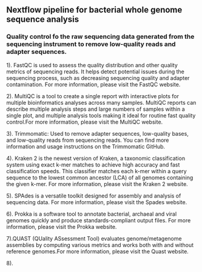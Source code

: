 <h2> Nextflow pipeline for bacterial whole genome sequence analysis </h2>

<h3>Quality control fo the raw sequencing data generated from the sequencing instrument to remove low-quality reads and adapter sequences.</h3>

1). FastQC is used to assess the quality distribution and other quality metrics of sequencing reads. It helps detect potential issues during the sequencing process, such as decreasing sequencing quality and adapter contamination. For more information, please visit the FastQC website.

2). MultiQC is a tool to create a single report with interactive plots for multiple bioinformatics analyses across many samples. MultiQC reports can describe multiple analysis steps and large numbers of samples within a single plot, and multiple analysis tools making it ideal for routine fast quality control.For more information, please visit the MultiQC website.

3). Trimmomatic: Used to remove adapter sequences, low-quality bases, and low-quality reads from sequencing reads. You can find more information and usage instructions on the Trimmomatic GitHub.

4). Kraken 2 is the newest version of Kraken, a taxonomic classification system using exact k-mer matches to achieve high accuracy and fast classification speeds. This classifier matches each k-mer within a query sequence to the lowest common ancestor (LCA) of all genomes containing the given k-mer. For more information, please visit the Kraken 2 website. 

5). SPAdes is a versatile toolkit designed for assembly and analysis of sequencing data. For more information, please visit the Spades website.

6). Prokka is a software tool to annotate bacterial, archaeal and viral genomes quickly and produce standards-compliant output files. For more information, please visit the Prokka website.

7).QUAST (QUality ASsessment Tool) evaluates genome/metagenome assemblies by computing various metrics and works both with and without reference genomes.For more information, please visit the Quast website.

8). 


